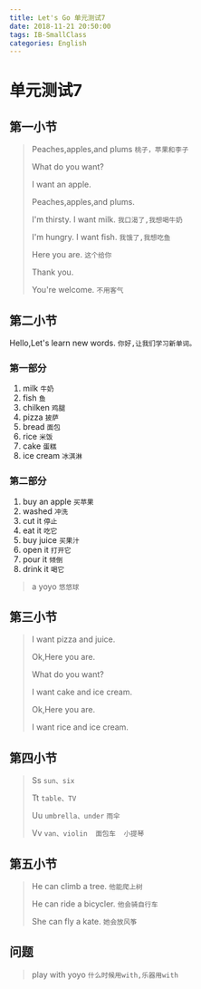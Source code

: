 ```yaml
---
title: Let's Go 单元测试7
date: 2018-11-21 20:50:00
tags: IB-SmallClass
categories: English
---
```



# 单元测试7

## 第一小节

> Peaches,apples,and plums `桃子，苹果和李子`
> 
> What do you want?
> 
> I want an apple.
> 
> Peaches,apples,and plums.
> 
> I'm thirsty. I want milk. `我口渴了,我想喝牛奶`
> 
> I'm hungry. I want fish. `我饿了,我想吃鱼`
> 
> Here you are. `这个给你`
> 
> Thank you.
> 
> You're welcome. `不用客气`



## 第二小节

Hello,Let's learn new words. `你好,让我们学习新单词。`

### 第一部分

1. milk `牛奶`
2. fish `鱼`
3. chilken `鸡腿`
4. pizza `披萨`
5. bread `面包`
6. rice `米饭`
7. cake `蛋糕`
8. ice cream `冰淇淋`

### 第二部分

1. buy an apple `买苹果`
2. washed `冲洗`
3. cut it `停止`
4. eat it `吃它`
5. buy juice `买果汁`
6. open it `打开它`
7. pour it `倾倒`
8. drink it `喝它`

>  a yoyo `悠悠球`

## 第三小节

> I want pizza and juice.
> 
> Ok,Here you are.
> 
> What do you want?
> 
> I want cake and ice cream.
> 
> Ok,Here you are.
> 
> I want rice and ice cream. 



## 第四小节

>  Ss `sun、six`
> 
> Tt `table、TV`
> 
> Uu `umbrella、under` `雨伞`
> 
> Vv `van、violin  面包车  小提琴`


## 第五小节

> He can climb a tree. `他能爬上树`
> 
> He can ride a bicycler. `他会骑自行车`
> 
> She can fly a kate. `她会放风筝`


## 问题

> play with yoyo `什么时候用with,乐器用with`

